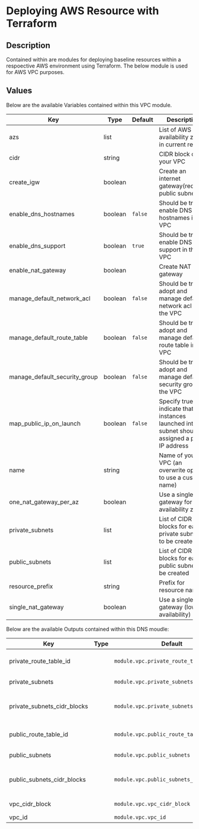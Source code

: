 # Deploying AWS Resource with Terraform

## Description

Contained within are modules for deploying baseline resources within a respoective AWS environment using Terraform. The below module is used for AWS VPC purposes.

## Values

Below are the available Variables contained within this VPC module.

| Key | Type | Default | Description |
| -------------- | -------------- | -------------- | -------------- |
| azs | list |  | List of AWS availability zones in current region |
| cidr | string |  | CIDR block of your VPC |
| create_igw | boolean |  | Create an internet gateway(requires public subnet)? |
| enable_dns_hostnames | boolean | `false` | Should be true to enable DNS hostnames in the VPC |
| enable_dns_support | boolean | `true` | Should be true to enable DNS support in the VPC |
| enable_nat_gateway | boolean |  | Create NAT gateway |
| manage_default_network_acl | boolean | `false` | Should be true to adopt and manage default network acl in the VPC |
| manage_default_route_table | boolean | `false` | Should be true to adopt and manage default route table in the VPC |
| manage_default_security_group | boolean | `false` | Should be true to adopt and manage default security group in the VPC |
| map_public_ip_on_launch | boolean | `false` | Specify true to indicate that instances launched into the subnet should be assigned a public IP address |
| name | string |  | Name of your VPC (an overwrite option to use a custom name) |
| one_nat_gateway_per_az | boolean |  | Use a single NAT gateway for each availability zone |
| private_subnets | list |  | List of CIDR blocks for each private subnets to be created |
| public_subnets | list |  | List of CIDR blocks for each public subnets to be created |
| resource_prefix | string |  | Prefix for resource names |
| single_nat_gateway | boolean|  | Use a single NAT gateway (low availability) |

Below are the available Outputs contained within this DNS moudle:

| Key | Type | Default | Description |
| -------------- | -------------- | -------------- | -------------- |
| private_route_table_id |  | `module.vpc.private_route_table_ids[0]` | Private VPC Route Table ID's |
| private_subnets |  | `module.vpc.private_subnets` | Private VPC Subnets |
| private_subnets_cidr_blocks |  | `module.vpc.private_subnets_cidr_blocks` | Private VPC Subnet CIDR Blocks |
| public_route_table_id |  | `module.vpc.public_route_table_ids[0]` | Public VPC Route Table ID's |
| public_subnets |  | `module.vpc.public_subnets` | Public VPC Subnets |
| public_subnets_cidr_blocks |  | `module.vpc.public_subnets_cidr_blocks` | Public VPC Subnet CIDR Blocks |
| vpc_cidr_block |  | `module.vpc.vpc_cidr_block` | VPC Cidr block |
| vpc_id |  | `module.vpc.vpc_id` | VPC ID |



